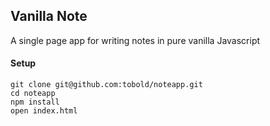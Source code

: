 ## Vanilla Note
A single page app for writing notes in pure vanilla Javascript

#### Setup
```
git clone git@github.com:tobold/noteapp.git
cd noteapp
npm install
open index.html
```
